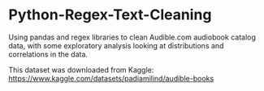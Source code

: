 # Python-Regex-Text-Cleaning

Using pandas and regex libraries to clean Audible.com audiobook catalog data, with some exploratory analysis looking at distributions and correlations in the data.

This dataset was downloaded from Kaggle: https://www.kaggle.com/datasets/padiamilind/audible-books

